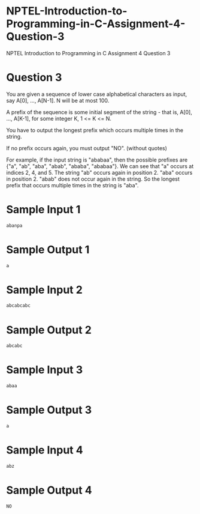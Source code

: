 # NPTEL-Introduction-to-Programming-in-C-Assignment-4-Question-3
NPTEL Introduction to Programming in C Assignment 4 Question 3

# Question 3
You are given a sequence of lower case alphabetical characters as input, say A[0], ..., A[N-1]. N will be at most 100.

A prefix of the sequence is some initial segment of the string - that is, A[0], ..., A[K-1], for some integer K, 1 <= K <= N.

You have to output the longest prefix which occurs multiple times in the string.

If no prefix occurs again, you must output "NO". (without quotes)

For example, if the input string is "ababaa", then the possible prefixes are {"a", "ab", "aba", "abab", "ababa", "ababaa"}. We can see that "a" occurs at indices 2, 4, and 5. The string "ab" occurs again in position 2. "aba" occurs in position 2. "abab" does not occur again in the string. So the longest prefix that occurs multiple times in the string is "aba".

# Sample Input 1
```sh
abanpa
```

# Sample Output 1
```sh
a
```

# Sample Input 2
```sh
abcabcabc
```

# Sample Output 2
```sh
abcabc
```

# Sample Input 3
```sh
abaa
```

# Sample Output 3
```sh
a
```

# Sample Input 4
```sh
abz
```

# Sample Output 4
```sh
NO
```
